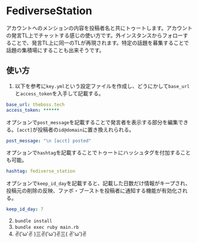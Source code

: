 # FediverseStation
アカウントへのメンションの内容を投稿者名と共にトゥートします。アカウントの発言TL上でチャットする感じの使い方です。外インスタンスからフォローすることで、発言TL上に同一のTLが再現されます。特定の話題を募集することで話題の集積場にすることも出来そうです。

## 使い方
1. 以下を参考に`key.yml`という設定ファイルを作成し、どうにかして`base_url`と`access_token`を入手して記載する。
```yml
base_url: theboss.tech
access_token: ******
```
オプションで`post_message`を記載することで発言者を表示する部分を編集できる。`[acct]`が投稿者の`id@domain`に置き換えれられる。
```yml
post_message: "\n [acct] posted"
```
オプションで`hashtag`を記載することでトゥートにハッシュタグを付加することも可能。
```yml
hashtag: fediverse_station
```
オプションで`keep_id_day`を記載すると、記載した日数だけ情報がキープされ、投稿元の削除の反映、ファボ・ブーストを投稿者に通知する機能が有効化される。
```yml
keep_id_day: 7
```

2. `bundle install`
3. `bundle exec ruby main.rb`
4.  ✌('ω'✌ )三✌('ω')✌三( ✌'ω')✌
